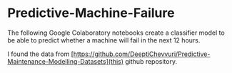 # Predictive-Machine-Failure
The following Google Colaboratory notebooks create a classifier model to be able to predict whether a machine will fail in the next 12 hours.

I found the data from [https://github.com/DeeptiChevvuri/Predictive-Maintenance-Modelling-Datasets](this) github repository.
